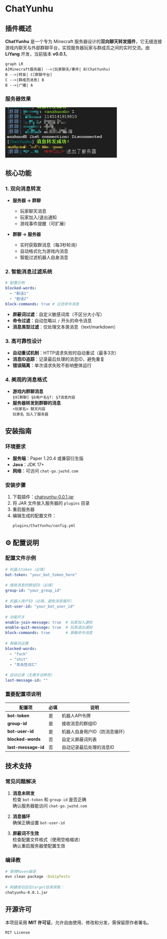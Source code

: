 # ChatYunhu

## 插件概述

**ChatYunhu** 是一个专为 Minecraft 服务器设计的**双向聊天转发插件**，它无缝连接游戏内聊天与外部群聊平台，实现服务器玩家与群成员之间的实时交流。由 **LiYang** 开发，当前版本 **v0.0.1**。

```mermaid
graph LR
A[Minecraft服务器] -->|玩家聊天/事件| B(ChatYunhu)
B -->|转发| C[群聊平台]
C -->|群成员消息| B
B -->|广播| A
```

### 服务器效果

[![](https://github.com/LIyang-linux/yunhu-mc-plugins/blob/main/pictures/1.png?raw=true)](https://github.com/LIyang-linux/yunhu-mc-plugins/blob/main/pictures/1.png?raw=true)

## 核心功能

### 1. 双向消息转发
- **服务器 → 群聊**
  - 玩家聊天消息
  - 玩家加入/退出通知
  - 游戏事件提醒（可扩展）
  
- **群聊 → 服务器**
  - 实时获取群消息（每3秒轮询）
  - 自动格式化为游戏内消息
  - 智能过滤机器人自身消息

### 2. 智能消息过滤系统
```yaml
# 配置示例
blocked-words:
  - "脏话1"
  - "脏话2"
block-commands: true # 过滤命令消息
```

- **屏蔽词过滤**：自定义敏感词库（不区分大小写）
- **命令过滤**：自动忽略以 `/` 开头的命令消息
- **消息类型过滤**：仅处理文本类消息（text/markdown）

### 3. 高可靠性设计
- **自动重试机制**：HTTP请求失败时自动重试（最多3次）
- **消息ID追踪**：记录最后处理的消息ID，避免重复
- **错误隔离**：单次请求失败不影响整体运行

### 4. 美观的消息格式
- **游戏内群聊消息**  
  `§9[群聊] §b用户名§f: §7消息内容`
- **服务器转发到群聊的消息**  
  `<玩家名> 聊天内容`  
  `玩家名 加入了服务器`

## 安装指南

### 环境要求
- **服务端**：Paper 1.20.4 或兼容衍生版
- **Java**：JDK 17+
- **网络**：可访问 `chat-go.jwzhd.com`

### 安装步骤
1. 下载插件：[chatyunhu-0.0.1.jar](https://github.com/LIyang-linux/yunhu-mc-plugins/releases/download/Bata/chatyunhu-0.0.1.jar)
2. 将 JAR 文件放入服务器的 `plugins` 目录
3. 重启服务器
4. 编辑生成的配置文件：
   ```bash
   plugins/ChatYunhu/config.yml
   ```

## ⚙️ 配置说明

### 配置文件示例
```yaml
# 机器人token（必填）
bot-token: "your_bot_token_here"

# 接收消息的群组ID（必填）
group-id: "your_group_id"

# 机器人用户ID（必填，避免消息循环）
bot-user-id: "your_bot_user_id"

# 功能开关
enable-join-message: true  # 玩家加入通知
enable-quit-message: true  # 玩家退出通知
block-commands: true       # 屏蔽命令消息

# 屏蔽词设置
blocked-words:
  - "fuck"
  - "shit"
  - "攻击性词汇"

# 自动记录（无需手动修改）
last-message-id: ""
```

### 重要配置项说明
| 配置项 | 必填 | 说明 |
|--------|------|------|
| **bot-token** | 是 | 机器人API令牌 |
| **group-id** | 是 | 接收消息的群组ID |
| **bot-user-id** | 是 | 机器人自身用户ID（防消息循环） |
| **blocked-words** | 否 | 自定义屏蔽词列表 |
| **last-message-id** | 否 | 自动记录最后处理的消息ID |

## 技术支持

### 常见问题解决
1. **消息未转发**  
    检查 `bot-token` 和 `group-id` 是否正确  
    确认服务器能访问 `chat-go.jwzhd.com`

2. **消息循环**  
    确保正确设置 `bot-user-id`

3. **屏蔽词不生效**  
    检查配置文件格式（使用空格缩进）  
    确认重启服务器使配置生效

### 编译教
```bash
# 使用Maven编译
mvn clean package -DskipTests

# 构建成功后在target目录获取：
chatyunhu-0.0.1.jar
```

## 开源许可
本项目采用 **MIT 许可证**，允许自由使用、修改和分发，需保留原作者署名。

```license
MIT License
```
